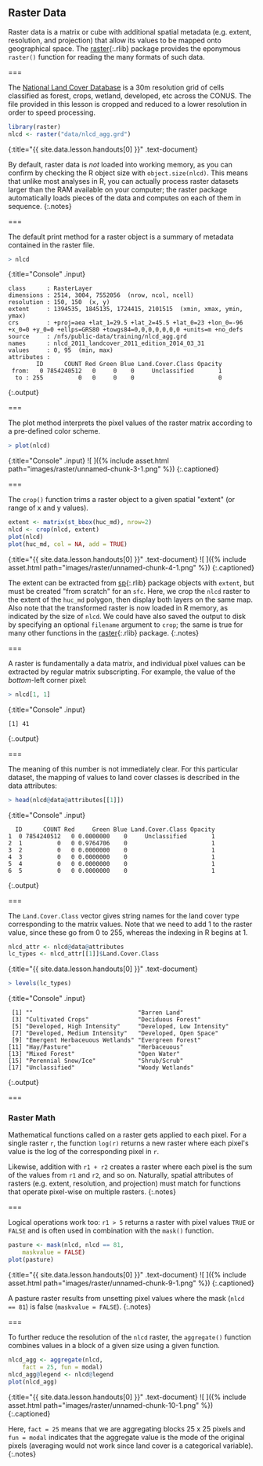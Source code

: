 ---
---

## Raster Data

Raster data is a matrix or cube with additional spatial metadata (e.g. extent,
resolution, and projection) that allow its values to be mapped onto geographical
space. The [raster](){:.rlib} package provides the eponymous `raster()` function
for reading the many formats of such data.

===

The [National Land Cover Database](http://www.mrlc.gov) is a 30m resolution grid
of cells classified as forest, crops, wetland, developed, etc across the CONUS.
The file provided in this lesson is cropped and reduced to a lower resolution in
order to speed processing.



~~~r
library(raster)
nlcd <- raster("data/nlcd_agg.grd")
~~~
{:title="{{ site.data.lesson.handouts[0] }}" .text-document}


By default, raster data is *not* loaded into working memory, as you can confirm
by checking the R object size with `object.size(nlcd)`. This means that unlike
most analyses in R, you can actually process raster datasets larger than the RAM
available on your computer; the raster package automatically loads pieces of the
data and computes on each of them in sequence.
{:.notes}

===

The default print method for a raster object is a summary of metadata contained
in the raster file.



~~~r
> nlcd
~~~
{:title="Console" .input}


~~~
class      : RasterLayer 
dimensions : 2514, 3004, 7552056  (nrow, ncol, ncell)
resolution : 150, 150  (x, y)
extent     : 1394535, 1845135, 1724415, 2101515  (xmin, xmax, ymin, ymax)
crs        : +proj=aea +lat_1=29.5 +lat_2=45.5 +lat_0=23 +lon_0=-96 +x_0=0 +y_0=0 +ellps=GRS80 +towgs84=0,0,0,0,0,0,0 +units=m +no_defs 
source     : /nfs/public-data/training/nlcd_agg.grd 
names      : nlcd_2011_landcover_2011_edition_2014_03_31 
values     : 0, 95  (min, max)
attributes :
        ID      COUNT Red Green Blue Land.Cover.Class Opacity
 from:   0 7854240512   0     0    0     Unclassified       1
  to : 255          0   0     0    0                        0
~~~
{:.output}


===

The plot method interprets the pixel values of the raster matrix according to a
pre-defined color scheme.



~~~r
> plot(nlcd)
~~~
{:title="Console" .input}
![ ]({% include asset.html path="images/raster/unnamed-chunk-3-1.png" %})
{:.captioned}

===

The `crop()` function trims a raster object to a given spatial "extent" (or
range of x and y values).



~~~r
extent <- matrix(st_bbox(huc_md), nrow=2)
nlcd <- crop(nlcd, extent)
plot(nlcd)
plot(huc_md, col = NA, add = TRUE)
~~~
{:title="{{ site.data.lesson.handouts[0] }}" .text-document}
![ ]({% include asset.html path="images/raster/unnamed-chunk-4-1.png" %})
{:.captioned}

The extent can be extracted from [sp](){:.rlib} package objects with `extent`,
but must be created "from scratch" for an `sfc`. Here, we crop the `nlcd` raster
to the extent of the `huc_md` polygon, then display both layers on the same map.
Also note that the transformed raster is now loaded in R memory, as indicated by
the size of `nlcd`. We could have also saved the output to disk by specifying an
optional `filename` argument to `crop`; the same is true for many other
functions in the [raster](){:.rlib} package.
{:.notes}

===

A raster is fundamentally a data matrix, and individual pixel values can be
extracted by regular matrix subscripting. For example, the value of
the _bottom_-left corner pixel:



~~~r
> nlcd[1, 1]
~~~
{:title="Console" .input}


~~~
[1] 41
~~~
{:.output}


===

The meaning of this number is not immediately clear. For this particular
dataset, the mapping of values to land cover classes is described in the data
attributes:



~~~r
> head(nlcd@data@attributes[[1]])
~~~
{:title="Console" .input}


~~~
  ID      COUNT Red     Green Blue Land.Cover.Class Opacity
1  0 7854240512   0 0.0000000    0     Unclassified       1
2  1          0   0 0.9764706    0                        1
3  2          0   0 0.0000000    0                        1
4  3          0   0 0.0000000    0                        1
5  4          0   0 0.0000000    0                        1
6  5          0   0 0.0000000    0                        1
~~~
{:.output}


===

The `Land.Cover.Class` vector gives string names for the land cover type
corresponding to the matrix values. Note that we need to add 1 to the raster
value, since these go from 0 to 255, whereas the indexing in R begins at 1.



~~~r
nlcd_attr <- nlcd@data@attributes 
lc_types <- nlcd_attr[[1]]$Land.Cover.Class
~~~
{:title="{{ site.data.lesson.handouts[0] }}" .text-document}



~~~r
> levels(lc_types)
~~~
{:title="Console" .input}


~~~
 [1] ""                              "Barren Land"                  
 [3] "Cultivated Crops"              "Deciduous Forest"             
 [5] "Developed, High Intensity"     "Developed, Low Intensity"     
 [7] "Developed, Medium Intensity"   "Developed, Open Space"        
 [9] "Emergent Herbaceuous Wetlands" "Evergreen Forest"             
[11] "Hay/Pasture"                   "Herbaceuous"                  
[13] "Mixed Forest"                  "Open Water"                   
[15] "Perennial Snow/Ice"            "Shrub/Scrub"                  
[17] "Unclassified"                  "Woody Wetlands"               
~~~
{:.output}


===

### Raster Math

Mathematical functions called on a raster gets applied to each pixel. For a
single raster `r`, the function `log(r)` returns a new raster where each pixel's
value is the log of the corresponding pixel in `r`.

Likewise, addition with `r1 + r2` creates a raster where each pixel is the sum of the
values from `r1` and `r2`, and so on. Naturally, spatial attributes of rasters
(e.g. extent, resolution, and projection) must match for functions that operate
pixel-wise on multiple rasters.
{:.notes}

===

Logical operations work too: `r1 > 5` returns a raster with pixel values `TRUE`
or `FALSE` and is often used in combination with the `mask()` function.



~~~r
pasture <- mask(nlcd, nlcd == 81,
    maskvalue = FALSE)
plot(pasture)
~~~
{:title="{{ site.data.lesson.handouts[0] }}" .text-document}
![ ]({% include asset.html path="images/raster/unnamed-chunk-9-1.png" %})
{:.captioned}

A pasture raster results from unsetting pixel values where the mask (`nlcd == 81`)
is false (`maskvalue = FALSE`).
{:.notes}

===

To further reduce the resolution of the `nlcd` raster, the `aggregate()`
function combines values in a block of a given size using a given function.



~~~r
nlcd_agg <- aggregate(nlcd,
    fact = 25, fun = modal)
nlcd_agg@legend <- nlcd@legend
plot(nlcd_agg)
~~~
{:title="{{ site.data.lesson.handouts[0] }}" .text-document}
![ ]({% include asset.html path="images/raster/unnamed-chunk-10-1.png" %})
{:.captioned}

Here, `fact = 25` means that we are aggregating blocks 25 x 25 pixels and `fun =
modal` indicates that the aggregate value is the mode of the original pixels
(averaging would not work since land cover is a categorical variable).
{:.notes}
